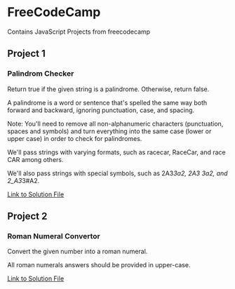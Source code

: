 # FreeCodeCamp
Contains JavaScript Projects from freecodecamp 

## Project 1
### Palindrom Checker

Return true if the given string is a palindrome. Otherwise, return false.

A palindrome is a word or sentence that's spelled the same way both forward and backward, ignoring punctuation, case, and spacing.

Note: You'll need to remove all non-alphanumeric characters (punctuation, spaces and symbols) and turn everything into the same case (lower or upper case) in order to check for palindromes.

We'll pass strings with varying formats, such as racecar, RaceCar, and race CAR among others.

We'll also pass strings with special symbols, such as 2A3*3a2, 2A3 3a2, and 2_A3*3#A2.

[Link to Solution File](./src/PalindromeChecker.js)

## Project 2
### Roman Numeral Convertor

Convert the given number into a roman numeral.

All roman numerals answers should be provided in upper-case.

[Link to Solution File](./src/RomanNumeralConverter.js)
